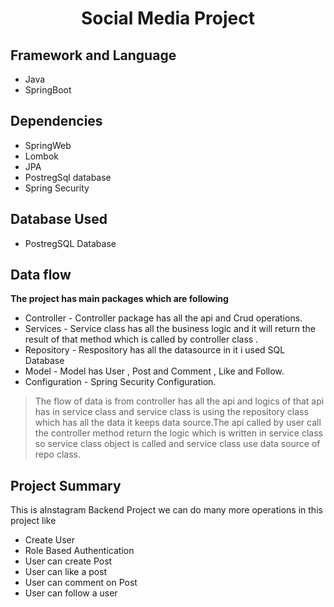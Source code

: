 <div align = "center">
  <h1> Social Media Project</h1>
 </div>



## Framework and Language
* Java 
* SpringBoot

## Dependencies
  * SpringWeb
  * Lombok
  * JPA
  * PostregSql database
  * Spring Security
    
## Database Used 
  * PostregSQL Database
    
## Data flow
  **The project has main packages which are following** 
  
* Controller - Controller package has all the api and Crud operations.
* Services - Service class has all the business logic and it will return the result of that method which is called by controller class . 
* Repository - Respository has all the datasource in it i used SQL Database
* Model - Model has User , Post and Comment , Like and Follow.
* Configuration - Spring Security Configuration.
> The flow of data is from controller has all the api and logics of that api has in service class and
service class is using the repository class which has all the data it keeps data source.The api called by user call the controller method
return the logic which is written in service class so service class object is called and service class use data source of repo class.

## Project Summary 
  This is aInstagram Backend Project we can do many more operations in this project like
  * Create User
  * Role Based Authentication
  * User can create Post
  * User can like a post
  * User can comment on Post
  * User can follow a user

